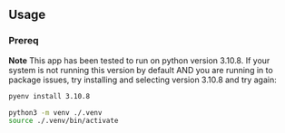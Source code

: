 ## Usage

### Prereq

**Note** This app has been tested to run on python version 3.10.8. If your system is not running this version by default AND
you are running in to package issues, try installing and selecting version 3.10.8 and try again:

```bash
pyenv install 3.10.8
```

```bash
python3 -m venv ./.venv
source ./.venv/bin/activate
```
